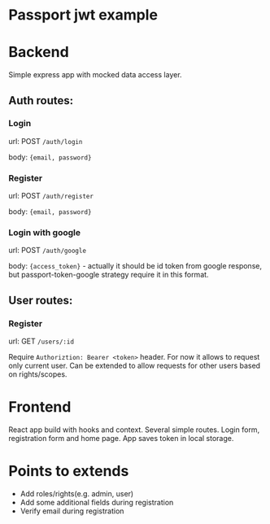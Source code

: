# Passport jwt example

# Backend

Simple express app with mocked data access layer.

## Auth routes:

### Login
url: POST `/auth/login`

body: `{email, password}`

### Register
url: POST `/auth/register`

body: `{email, password}`

### Login with google
url: POST `/auth/google`

body: `{access_token}` - actually it should be id token from google response, 
but passport-token-google strategy require it in this format.

## User routes:

### Register
url: GET `/users/:id`

Require `Authoriztion: Bearer <token>` header.
For now it allows to request only current user. Can be extended to allow requests for other users based on rights/scopes.

# Frontend

React app build with hooks and context.
Several simple routes. Login form, registration form and home page. App saves token in local storage.

# Points to extends

* Add roles/rights(e.g. admin, user)
* Add some additional fields during registration
* Verify email during registration


